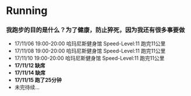 # Running

### 我跑步的目的是什么？为了健康，防止猝死，因为我还有很多事要做

- 17/11/06 19:00-20:00 哈玛尼斯健身馆 Speed-Level:11 跑完11公里
- 17/11/08 19:00-20:00 哈玛尼斯健身馆 Speed-Level:11 跑完11公里
- 17/11/10 19:00-20:00 哈玛尼斯健身馆 Speed-Level:11 跑完11公里
- **17/11/12 缺席**
- **17/11/14 缺席**
- **17/11/15 跑了25分钟**
- 未完待续...
